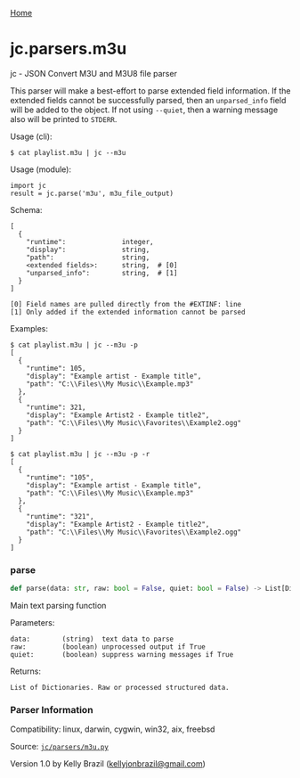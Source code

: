 [Home](https://kellyjonbrazil.github.io/jc/)
<a id="jc.parsers.m3u"></a>

# jc.parsers.m3u

jc - JSON Convert M3U and M3U8 file parser

This parser will make a best-effort to parse extended field information. If
the extended fields cannot be successfully parsed, then an `unparsed_info`
field will be added to the object. If not using `--quiet`, then a warning
message also will be printed to `STDERR`.

Usage (cli):

    $ cat playlist.m3u | jc --m3u

Usage (module):

    import jc
    result = jc.parse('m3u', m3u_file_output)

Schema:

    [
      {
        "runtime":              integer,
        "display":              string,
        "path":                 string,
        <extended fields>:      string,  # [0]
        "unparsed_info":        string,  # [1]
      }
    ]

    [0] Field names are pulled directly from the #EXTINF: line
    [1] Only added if the extended information cannot be parsed

Examples:

    $ cat playlist.m3u | jc --m3u -p
    [
      {
        "runtime": 105,
        "display": "Example artist - Example title",
        "path": "C:\\Files\\My Music\\Example.mp3"
      },
      {
        "runtime": 321,
        "display": "Example Artist2 - Example title2",
        "path": "C:\\Files\\My Music\\Favorites\\Example2.ogg"
      }
    ]

    $ cat playlist.m3u | jc --m3u -p -r
    [
      {
        "runtime": "105",
        "display": "Example artist - Example title",
        "path": "C:\\Files\\My Music\\Example.mp3"
      },
      {
        "runtime": "321",
        "display": "Example Artist2 - Example title2",
        "path": "C:\\Files\\My Music\\Favorites\\Example2.ogg"
      }
    ]

<a id="jc.parsers.m3u.parse"></a>

### parse

```python
def parse(data: str, raw: bool = False, quiet: bool = False) -> List[Dict]
```

Main text parsing function

Parameters:

    data:        (string)  text data to parse
    raw:         (boolean) unprocessed output if True
    quiet:       (boolean) suppress warning messages if True

Returns:

    List of Dictionaries. Raw or processed structured data.

### Parser Information
Compatibility:  linux, darwin, cygwin, win32, aix, freebsd

Source: [`jc/parsers/m3u.py`](https://github.com/kellyjonbrazil/jc/blob/master/jc/parsers/m3u.py)

Version 1.0 by Kelly Brazil (kellyjonbrazil@gmail.com)
